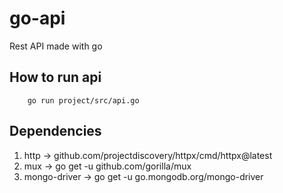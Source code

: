 # go-api
Rest API made with go

## How to run api
```
    go run project/src/api.go
```
## Dependencies
1. http -> github.com/projectdiscovery/httpx/cmd/httpx@latest
2. mux -> go get -u github.com/gorilla/mux
3. mongo-driver -> go get -u go.mongodb.org/mongo-driver